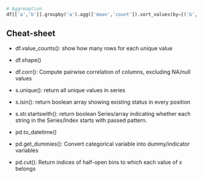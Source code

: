 ```python
# Aggreagtion
df[['a','b']].groupby('a').agg(['mean','count']).sort_values(by=[('b','mean')], ascending=False)
```

## Cheat-sheet
+ df.value_counts(): show how many rows for each unique value
+ df.shape()
+ df.corr(): Compute pairwise correlation of columns, excluding NA/null values
+ s.unique(): return all unique values in series
+ s.isin(): return boolean array showing existing status in every position
+ s.str.startswith(): return boolean Series/array indicating whether each string in the Series/Index starts with passed pattern.

+ pd.to_datetime()
+ pd.get_dummies(): Convert categorical variable into dummy/indicator variables
+ pd.cut(): Return indices of half-open bins to which each value of x belongs
